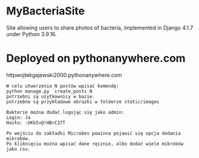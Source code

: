 # MyBacteriaSite
Site allowing users to share photos of bacteria, implemented in Django 4.1.7 under Python 3.9.16.
# Deployed on pythonanywhere.com
httpwojtekgajewski2000.pythonanywhere.com

	W celu utworzenia N postów wpisać komendę:
	python manage.py  create_posts N 
	potrzebni są użytkownicy w bazie.
	potrzebne są przykładowe obrazki w folderze static/images
	
	Bakterie można dodać logując się jako admin:
	Login: Ja
	Hasło: :UKk5>@!HBrC37T
	
	Po wejściu do zakładki Microbes powinna pojawić się opcja dodania mikrobów. 
	Po kliknięciu można wpisać dane ręcznie, albo dodać wiele mikrobów  jako csv.